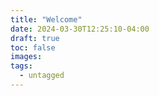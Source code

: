```yaml
---
title: "Welcome"
date: 2024-03-30T12:25:10-04:00
draft: true
toc: false
images:
tags: 
  - untagged
---
```


